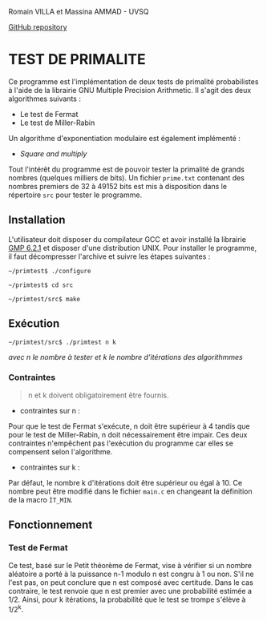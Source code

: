 Romain VILLA et Massina AMMAD - UVSQ

[GitHub repository](https://github.com/romain-villa/primtest)

# TEST DE PRIMALITE

Ce programme est l'implémentation de deux tests de primalité probabilistes à l'aide de la librairie GNU Multiple Precision Arithmetic. Il s'agit des deux algorithmes suivants : 
- Le test de Fermat 
- Le test de Miller-Rabin

Un algorithme d'exponentiation modulaire est également implémenté :
- *Square and multiply*

Tout l'intérêt du programme est de pouvoir tester la primalité de grands nombres (quelques milliers de bits). Un fichier ```prime.txt``` contenant des nombres premiers de 32 à 49152 bits est mis à disposition dans le répertoire ```src``` pour tester le programme.

## Installation

L'utilisateur doit disposer du compilateur GCC et avoir installé la librairie [GMP 6.2.1](https://gmplib.org/) et disposer d'une distribution UNIX.
Pour installer le programme, il faut décompresser l'archive et suivre les étapes suivantes :
 ```
~/primtest$ ./configure

~/primtest$ cd src

~/primtest/src$ make
```

## Exécution

```
~/primtest/src$ ./primtest n k
```
*avec n le nombre à tester et k le nombre d'itérations des algorithmmes*

### Contraintes

> n et k doivent obligatoirement être fournis.

- contraintes sur n :

Pour que le test de Fermat s'exécute, n doit être supérieur à 4 tandis que pour le test de Miller-Rabin, n doit nécessairement être impair.
Ces deux contraintes n'empêchent pas l'exécution du programme car elles se compensent selon l'algorithme.

- contraintes sur k :

Par défaut, le nombre k d'itérations doit être supérieur ou égal à 10.
Ce nombre peut être modifié dans le fichier ```main.c``` en changeant la définition de la macro ```ÌT_MIN```.

## Fonctionnement

### Test de Fermat

Ce test, basé sur le Petit théorème de Fermat, vise à vérifier si un nombre aléatoire a porté à la puissance n-1 modulo n est congru à 1 ou non. S'il ne l'est pas, on peut conclure que n est composé avec certitude. Dans le cas contraire, le test renvoie que n est premier avec une probabilité estimée a 1/2. Ainsi, pour k itérations, la probabilité que le test se trompe s'élève à 1/2<sup>k</sup>.


